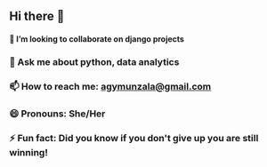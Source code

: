 ## Hi there 👋

#### 👯 I’m looking to collaborate on django projects  
### 💬 Ask me about python, data analytics  
### 📫 How to reach me: agymunzala@gmail.com  
### 😄 Pronouns: She/Her  
### ⚡ Fun fact: Did you know if you don't give up you are still winning!


<!--
**aghee/aghee** is a ✨ _special_ ✨ repository because its `README.md` (this file) appears on your GitHub profile.

Here are some ideas to get you started:

- 🔭 I’m currently working on ...
- 🌱 I’m currently learning ...
- 👯 I’m looking to collaborate on data analytics, and django projects
- 🤔 I’m looking for help with ...
- 💬 Ask me about python,django, data analytics
- 📫 How to reach me: agymunzala@gmail.com
- 😄 Pronouns: She/Her
- ⚡ Fun fact: Did you know if you don't give up you are still winning!
-->
